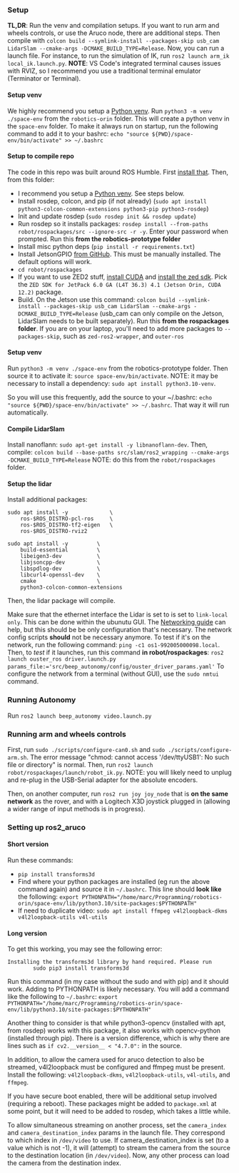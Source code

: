 ### Setup
**TL,DR**: Run the venv and compilation setups. If you want to run arm
and wheels controls, or use the Aruco node, there are additional steps.
Then compile with `colcon build --symlink-install --packages-skip usb_cam LidarSlam --cmake-args -DCMAKE_BUILD_TYPE=Release`.
Now, you can run a launch file. For instance, to run the simulation of
IK, run `ros2 launch arm_ik local_ik.launch.py`. **NOTE**: VS Code's
integrated terminal causes issues with RVIZ, so I recommend you use
a traditional terminal emulator (Terminator or Terminal).

#### Setup venv
We highly recommend you setup a [Python venv](https://docs.python.org/3/library/venv.html).
Run `python3 -m venv ./space-env` from the `robotics-orin` folder. This will create a python
venv in the `space-env` folder. To make it always run on startup, run the following command
to add it to your bashrc: `echo "source ${PWD}/space-env/bin/activate" >> ~/.bashrc`

#### Setup to compile repo
The code in this repo was built around ROS Humble. First [install that](https://docs.ros.org/en/humble/Installation.html).
Then, from this folder:
- I recommend you setup a [Python venv](https://docs.python.org/3/library/venv.html). See steps below.
- Install rosdep, colcon, and pip (if not already) (`sudo apt install python3-colcon-common-extensions python3-pip python3-rosdep`)
- Init and update rosdep (`sudo rosdep init && rosdep update`)
- Run rosdep so it installs packages: `rosdep install --from-paths robot/rospackages/src --ignore-src -r -y`. Enter your password when prompted.
Run this **from the robotics-prototype folder**
- Install misc python deps (`pip install -r requirements.txt`)
- Install JetsonGPIO [from GitHub](https://github.com/pjueon/JetsonGPIO/blob/master/docs/installation_guide.md). This must be manually installed. The default options will work.
- `cd robot/rospackages`
- If you want to use ZED2 stuff, [install CUDA](https://developer.nvidia.com/cuda-downloads) and [install the zed sdk](https://www.stereolabs.com/en-ca/developers/release). Pick the
`ZED SDK for JetPack 6.0 GA (L4T 36.3) 4.1 (Jetson Orin, CUDA 12.2)` package.
- Build. On the Jetson use this command: `colcon build --symlink-install --packages-skip usb_cam LidarSlam --cmake-args -DCMAKE_BUILD_TYPE=Release` (usb_cam can only compile on the Jetson, LidarSlam needs to be built separately). Run this **from the rospackages folder**.
If you are on your laptop, you'll need to add more packages to `--packages-skip`, such as `zed-ros2-wrapper`, and 
`outer-ros`

#### Setup venv
Run `python3 -m venv ./space-env` from the robotics-prototype folder. Then source it to activate it: `source space-env/bin/activate`. NOTE: it may be necessary to install a dependency: `sudo apt install python3.10-venv`.

So you will use this frequently, add the source to your ~/.bashrc: `echo "source ${PWD}/space-env/bin/activate" >> ~/.bashrc`.
That way it will run automatically.

#### Compile LidarSlam
Install nanoflann: `sudo apt-get install -y libnanoflann-dev`. Then, compile:
`colcon build --base-paths src/slam/ros2_wrapping --cmake-args -DCMAKE_BUILD_TYPE=Release`
NOTE: do this from the `robot/rospackages` folder.

#### Setup the lidar
Install additional packages:
```
sudo apt install -y             \
    ros-$ROS_DISTRO-pcl-ros     \
    ros-$ROS_DISTRO-tf2-eigen   \
    ros-$ROS_DISTRO-rviz2
```
```
sudo apt install -y         \
    build-essential         \
    libeigen3-dev           \
    libjsoncpp-dev          \
    libspdlog-dev           \
    libcurl4-openssl-dev    \
    cmake                   \
    python3-colcon-common-extensions
```
Then, the lidar package will compile.


Make sure that the ethernet interface the Lidar is set to is set to `link-local only`. This can be done within the 
ubunutu GUI. The [Networking guide](https://static.ouster.dev/sensor-docs/image_route1/image_route2/networking_guide/networking_guide.html)
can help, but this should be be only configuration that's necessary. The network config scripts **should**
not be necessary anymore. To test if it's on the network, run the following command:
`ping -c1 os1-992005000098.local`. Then, to *test* if it launches, run this command **in robot/rospackages**:
`ros2 launch ouster_ros driver.launch.py  params_file:='src/beep_autonomy/config/ouster_driver_params.yaml'`
To configure the network from a terminal (without GUI), use the `sudo nmtui` command.

### Running Autonomy
Run `ros2 launch beep_autonomy video.launch.py`

### Running arm and wheels controls
First, run `sudo ./scripts/configure-can0.sh` and `sudo ./scripts/configure-arm.sh`. The 
error message "chmod: cannot access '/dev/ttyUSB1': No such file or directory" is normal.
Then, run `ros2 launch robot/rospackages/launch/robot_ik.py`. NOTE: you will likely
need to unplug and re-plug in the USB-Serial adapter for the absolute encoders.

Then, on another computer, run `ros2 run joy joy_node` that is **on the same network**
as the rover, and with a Logitech X3D joystick plugged in (allowing a wider range
of input methods is in progress).

### Setting up ros2_aruco

#### Short version
Run these commands:
- `pip install transforms3d`
- Find where your python packages are installed (eg run the above command again) and source it in `~/.bashrc`. This line should
**look like** the following: `export PYTHONPATH="/home/marc/Programming/robotics-orin/space-env/lib/python3.10/site-packages:$PYTHONPATH"`
- If need to duplicate video: `sudo apt install ffmpeg v4l2loopback-dkms v4l2loopback-utils v4l-utils`

#### Long version
To get this working, you may see the following error:
```
Installing the transforms3d library by hand required. Please run
        sudo pip3 install transforms3d
```
Run this command (in my case without the sudo and with pip) and it should work.
Adding to PYTHONPATH is likely necessary. You will add a command like the following to `~/.bashrc`: 
`export PYTHONPATH="/home/marc/Programming/robotics-orin/space-env/lib/python3.10/site-packages:$PYTHONPATH"`

Another thing to consider is that while python3-opencv (installed with apt, from rosdep) works with
this package, it also works with opencv-python (installed through pip). There is a version difference,
which is why there are lines such as `if cv2.__version__ < "4.7.0":` in the source.

In addition, to allow the camera used for aruco detection to also be streamed, v4l2loopback must be configured
and ffmpeg must be present. Install the following: `v4l2loopback-dkms`, `v4l2loopback-utils`, `v4l-utils`, and `ffmpeg`.

If you have secure boot enabled, there will be additional setup involved (requiring a reboot). These packages might be added to `package.xml` 
at some point, but it will need to be added to rosdep, which takes a little while.

To allow simultaneous streaming on another process, set the `camera_index` and `camera_destination_index` params in the launch file.
They correspond to which index in `/dev/video` to use. If camera_destination_index is set (to a value which is not -1), it will
(attempt) to stream the camera from the source to the destination location (in `/dev/video`). Now, any other process can
load the camera from the destination index.